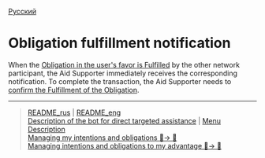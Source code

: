 [Русский](../../documents/notifications/obl_fulfilled.md)

# Obligation fulfillment notification

When the [Obligation in the user's favor is Fulfilled](../actions/obl_fulfilled.md) by the other network participant, the Aid Supporter immediately receives the corresponding notification. 
To complete the transaction, the Aid Supporter needs to [confirm the Fulfillment of the Obligation](../actions/confirmation_of_transfer.md).

---
> [README_rus](../../README.md)  |  [README_eng](../../README_eng.md)     
> [Description of the bot for direct targeted assistance](../../documents_eng/index.md)   | [Menu Description](../faq/menu.md)  
> [Managing my intentions and obligations 👤-> 👥](../actions/show_int_obl.md)  
> [Managing intentions and obligations to my advantage 👥-> 👤](../actions/show_int_obl_for_me.md) 

